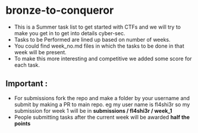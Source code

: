 # bronze-to-conqueror
* This is a Summer task list to get started with CTFs and we will try to make you get in to get into details cyber-sec.
* Tasks to be Performed are lined up based on number of weeks.
* You could find week_no.md files in which the tasks to be done in that week will be present. 
* To make this more interesting and competitive we added some score for each task.

## Important :
* For submissions fork the repo and make a folder by your username and submit by making a PR to main repo. eg  my user name is fl4shi3r so my submission for week 1 will be in  **submissions / fl4shi3r / week_1**
* People submitting tasks after the current week will be awarded **half the points**
